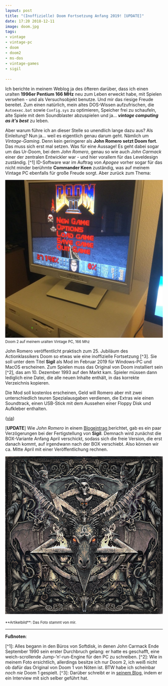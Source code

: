 ```yaml
---
layout: post
title: "(Inoffizielle) Doom Fortsetzung Anfang 2019! [UPDATE]"
date: 17:20 2018-12-11
image: doom.jpg
tags:
- vintage
- vintage-pc
- doom
- doom2
- ms-dos
- vintage-games
- sigil

---
```

Ich berichte in meinem Weblog ja des öfteren darüber, dass ich einen uralten **1996er Pentium 166 MHz** neu zum Leben erweckt habe, mit Spielen versehen - und als Versuchsobjekt benutze. Und mir das riesige Freude bereitet. Zum einen natürlich, mein altes DOS-Wissen aufzufrischen, die <code>Autoexec.bat</code> sowie <code>Config.sys</code> zu optimieren, Speicher frei zu schaufeln, alte Spiele mit dem Soundblaster abzuspielen und ja… **_vintage computing as it's best_** zu leben. <!--more-->

Aber warum führe ich an dieser Stelle so unendlich lange dazu aus? Als Einleitung? Nun ja… weil es eigentlich genau darum geht. Nämlich um _Vintage-Gaming_. Denn kein geringerer als **John Romero setzt Doom fort**. Das muss sich erst mal setzen. Was für eine Aussage! Es geht dabei sogar um das Ur-Doom, bei dem _John Romero_, genau so wie auch _John Carmack_ einer der zentralen Entwickler war - und hier vorallem für das Leveldesign zuständig. \[^1\] ID-Software war im Auftrag von _Apogee_ vorher sogar für das nicht minder berühmte **Commander Keen** zuständig, was auf meinem Vintage PC ebenfalls für große Freude sorgt. Aber zurück zum Thema:

![Doom 2 Vintage PC](/assets/2018/doom-vintage1.jpg)
<small>Doom 2 auf meinem uralten Vintage PC, 166 Mhz</small>

John Romero veröffentlicht praktisch zum 25. Jubiläum des Actionklassikers Doom so etwas wie eine inoffizielle Fortsetzung \[^3\]. Sie soll unter dem Titel **Sigil** als Mod im Februar 2019 für Windows-PC und MacOS erscheinen. Zum Spielen muss das Original von Doom installiert sein \[^2\], das am 10. Dezember 1993 auf den Markt kam. Spieler müssen dann lediglich eine Datei, die alle neuen Inhalte enthält, in das korrekte Verzeichnis kopieren.

Die Mod soll kostenlos erscheinen, Geld will Romero aber mit zwei unterschiedlich teuren Spezialausgaben verdienen, die Extras wie einen Soundtrack, einen USB-Stick mit dem Aussehen einer Floppy Disk und Aufkleber enthalten.

([via](https://www.golem.de/news/sigil-john-romero-setzt-doom-fort-1812-138179.html))

\[**UPDATE**\] Wie _John Romero_ in einem [Blogeintrag ](https://rome.ro/news/2019/2/16/sigil-update) berichtet, gab es ein paar Verzögerungen bei der Fertigstellung von **Sigil**. Demnach wird zunächst die BOX-Variante Anfang April verschickt, sodass sich die freie Version, die erst danach kommt, auf irgendwann nach der BOX verschiebt. Also können wir ca. Mitte April mit einer Veröffentlichung rechnen.

![](/content/images/sigil.jpg)

<small>
**Artikelbild**: Das Foto stammt von mir.
</small>

***

**Fußnoten**:

\[^1\]: Alles begann in den Büros von Softdisk, in denen John Carmack Ende September 1990 sein erster Durchbruch gelang: er hatte es geschafft, eine weich-scrollende Jump-’n’-run-Engine für den PC zu schreiben.
\[^2\]: Wie in meinem Foto ersichtlich, allerdings besitze ich nur Doom 2, ich weiß nicht ob dafür das Original von Doom 1 von Nöten ist. BTW habe ich scheinbar _noch_ _nie_ Doom 1 gespielt.
\[^3\]: Darüber schreibt er in [seinem Blog](https://www.romerogames.ie/sigil/), indem er ein Interview mit sich selber geführt hat.